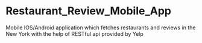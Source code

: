 # Restaurant_Review_Mobile_App
Mobile IOS/Android application which fetches restaurants and reviews in the New York with the help of RESTful api provided by Yelp
